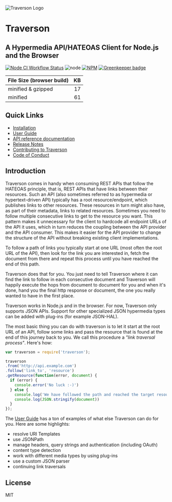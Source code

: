 ![Traverson Logo](https://raw.githubusercontent.com/traverson/traverson/master/misc/logo/traverson-logo.72dpi.png)

Traverson
=========

A Hypermedia API/HATEOAS Client for Node.js and the Browser
-----------------------------------------------------------

[![Node CI Workflow Status][github-actions-ci-badge]][github-actions-ci-link]
![node][node-badge]
[![NPM](https://nodei.co/npm/traverson.png?downloads=true&stars=true)](https://nodei.co/npm/traverson/)
[![Greenkeeper badge](https://badges.greenkeeper.io/traverson/traverson.svg)](https://greenkeeper.io/)

| File Size (browser build) | KB |
|---------------------------|---:|
| minified & gzipped        | 17 |
| minified                  | 61 |


Quick Links
-----------

* [Installation](https://github.com/traverson/traverson/blob/master/user-guide.markdown#installation)
* [User Guide](https://github.com/traverson/traverson/blob/master/user-guide.markdown)
* [API reference documentation](https://github.com/traverson/traverson/blob/master/api.markdown)
* [Release Notes](https://github.com/traverson/traverson/blob/master/CHANGELOG.md)
* [Contributing to Traverson](https://github.com/traverson/traverson/blob/master/CONTRIBUTING.md)
* [Code of Conduct](https://github.com/traverson/traverson/blob/master/CODE_OF_CONDUCT.md)

Introduction
------------

Traverson comes in handy when consuming REST APIs that follow the HATEOAS principle, that is, REST APIs that have links between their resources. Such an API (also sometimes referred to as hypermedia or hypertext-driven API) typically has a root resource/endpoint, which publishes links to other resources. These resources in turn might also have, as part of their metadata, links to related resources. Sometimes you need to follow multiple consecutive links to get to the resource you want. This pattern makes it unnecessary for the client to hardcode all endpoint URLs of the API it uses, which in turn reduces the coupling between the API provider and the API consumer. This makes it easier for the API provider to change the structure of the API without breaking existing client implementations.

To follow a path of links you typically start at one URL (most often the root URL of the API), then look for the link you are interested in, fetch the document from there and repeat this process until you have reached the end of this path.

Traverson does that for you. You just need to tell Traverson where it can find the link to follow in each consecutive document and Traverson will happily execute the hops from document to document for you and when it's done, hand you the final http response or document, the one you really wanted to have in the first place.

Traverson works in Node.js and in the browser. For now, Traverson only supports JSON APIs. Support for other specialized JSON hypermedia types can be added with plug-ins (for example JSON-HAL).


The most basic thing you can do with traverson is to let it start at the root URL of an API, follow some links and pass the resource that is found at the end of this journey back to you. We call this procedure a *"link traversal process"*. Here's how:

```javascript
var traverson = require('traverson');

traverson
.from('http://api.example.com')
.follow('link_to', 'resource')
.getResource(function(error, document) {
  if (error) {
    console.error('No luck :-)')
  } else {
    console.log('We have followed the path and reached the target resource.')
    console.log(JSON.stringify(document))
  }
});
```

The [User Guide](https://github.com/traverson/traverson/blob/master/user-guide.markdown) has a ton of examples of what else Traverson can do for you. Here are some highlights:

* resolve URI Templates
* use JSONPath
* manage headers, query strings and authentication (including OAuth)
* content type detection
* work with different media types by using plug-ins
* use a custom JSON parser
* continuing link traversals

License
-------

MIT

[github-actions-ci-link]: https://github.com/traverson/traverson/actions?query=workflow%3A%22Node.js+CI%22+branch%3Amaster

[github-actions-ci-badge]: https://github.com/traverson/traverson/workflows/Node.js%20CI/badge.svg

[node-badge]: https://img.shields.io/node/v/traverson.svg?logo=node.js